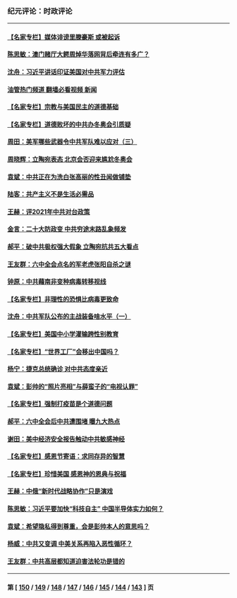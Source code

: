 ### 纪元评论：时政评论
---
#### [【名家专栏】媒体诽谤里滕豪斯 或被起诉](../../pages/nsc1025/n13405795.md?11300330) 
#### [陈思敏：澳门赌厅大鳄周焯华落网背后牵连有多广？](../../pages/nsc1025/n13405446.md?11300330) 
#### [沈舟：习近平讲话印证美国对中共军力评估](../../pages/nsc1025/n13404726.md?11300330) 
#### [油管热门频道 翻墙必看视频 新闻](ok?11300330)
#### [【名家专栏】宗教与美国民主的道德基础](../../pages/nsc1025/n13403931.md?11300330) 
#### [【名家专栏】道德败坏的中共办冬奥会引质疑](../../pages/nsc1025/n13403935.md?11300330) 
#### [周田：美军哪些武器令中共军队难以应对（三）](../../pages/nsc1025/n13404188.md?11300330) 
#### [周晓辉：立陶宛表态 北京会否迎来尴尬冬奥会](../../pages/nsc1025/n13404067.md?11300330) 
#### [袁斌：中共正在为洗白张高丽的性丑闻做铺垫](../../pages/nsc1025/n13403691.md?11300330) 
#### [陆客：共产主义不是生活必需品](../../pages/nsc1025/n13403671.md?11300330) 
#### [王赫：评2021年中共对台政策](../../pages/nsc1025/n13403554.md?11300330) 
#### [金言：二十大防政变 中共穷途末路乱象频发](../../pages/nsc1025/n13403129.md?11300330) 
#### [郝平：破中共极权强大假象 立陶宛抗共五大看点](../../pages/nsc1025/n13402903.md?11300330) 
#### [王友群：六中全会点名的军老虎张阳自杀之谜](../../pages/nsc1025/n13402994.md?11300330) 
#### [钟原：中共藉南非变种病毒转移视线](../../pages/nsc1025/n13402963.md?11300330) 
#### [【名家专栏】非理性的恐惧比病毒更致命](../../pages/nsc1025/n13402468.md?11300330) 
#### [沈舟：中共军队公布的主战装备啥水平（一）](../../pages/nsc1025/n13401722.md?11300330) 
#### [【名家专栏】美国中小学灌输跨性别教育](../../pages/nsc1025/n13400495.md?11300330) 
#### [【名家专栏】“世界工厂”会移出中国吗？](../../pages/nsc1025/n13400514.md?11300330) 
#### [杨宁：捷克总统确诊 对中共态度亲近](../../pages/nsc1025/n13399805.md?11300330) 
#### [袁斌：彭帅的“照片亮相”与薛蛮子的“电视认罪”](../../pages/nsc1025/n13399771.md?11300330) 
#### [【名家专栏】强制打疫苗是个道德问题](../../pages/nsc1025/n13398947.md?11300330) 
#### [郝平：六中全会后中共遭围堵 曝九大热点](../../pages/nsc1025/n13398733.md?11300330) 
#### [谢田：美中经济安全报告触动中共敏感神经](../../pages/nsc1025/n13398537.md?11300330) 
#### [【名家专栏】感恩节寄语：求同存异的智慧](../../pages/nsc1025/n13398035.md?11300330) 
#### [【名家专栏】珍惜美国 感恩神的恩典与祝福](../../pages/nsc1025/n13398013.md?11300330) 
#### [王赫：中俄“新时代战略协作”只是演戏](../../pages/nsc1025/n13397654.md?11300330) 
#### [陈思敏：习近平要加快“科技自主” 中国半导体实力如何？](../../pages/nsc1025/n13397621.md?11300330) 
#### [袁斌：希望隐私得到尊重，会是彭帅本人的意思吗？](../../pages/nsc1025/n13397513.md?11300330) 
#### [杨威：中共又变调 中美关系再陷入恶性循环？](../../pages/nsc1025/n13396881.md?11300330) 
#### [王友群：中共高层都知道迫害法轮功是错的](../../pages/nsc1025/n13396509.md?11300330) 

---
#### 第 [ [150](./150.md?11300330) / [149](./149.md?11300330) / [148](./148.md?11300330) / [147](./147.md?11300330) / [146](./146.md?11300330) / [145](./145.md?11300330) / [144](./144.md?11300330) / [143](./143.md?11300330) ] 页
